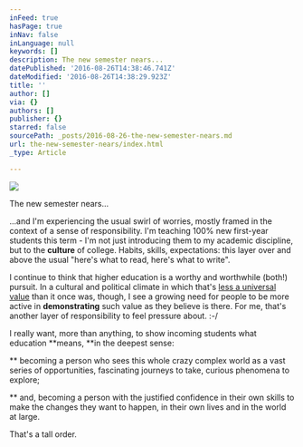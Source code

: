 ```yaml
---
inFeed: true
hasPage: true
inNav: false
inLanguage: null
keywords: []
description: The new semester nears...
datePublished: '2016-08-26T14:38:46.741Z'
dateModified: '2016-08-26T14:38:29.923Z'
title: ''
author: []
via: {}
authors: []
publisher: {}
starred: false
sourcePath: _posts/2016-08-26-the-new-semester-nears.md
url: the-new-semester-nears/index.html
_type: Article

---
```

![](https://the-grid-user-content.s3-us-west-2.amazonaws.com/2b5f834d-f394-4a01-a73d-70abdee144f1.gif)

The new semester nears...

...and I'm experiencing the usual swirl of worries, mostly framed in the context of a sense of responsibility. I'm teaching 100% new first-year students this term - I'm not just introducing them to my academic discipline, but to the **culture** of college. Habits, skills, expectations: this layer over and above the usual "here's what to read, here's what to write".

I continue to think that higher education is a worthy and worthwhile (both!) pursuit. In a cultural and political climate in which that's [less a universal value][0] than it once was, though, I see a growing need for people to be more active in **demonstrating** such value as they believe is there. For me, that's another layer of responsibility to feel pressure about. :-/

I really want, more than anything, to show incoming students what education **means, **in the deepest sense:

\*\* becoming a person who sees this whole crazy complex world as a vast series of opportunities, fascinating journeys to take, curious phenomena to explore;

\*\* and, becoming a person with the justified confidence in their own skills to make the changes they want to happen, in their own lives and in the world at large.

That's a tall order.

[0]: https://www.washingtonpost.com/posteverything/wp/2015/08/14/everyone-thinks-the-current-state-of-higher-education-is-awful-who-is-to-blame/